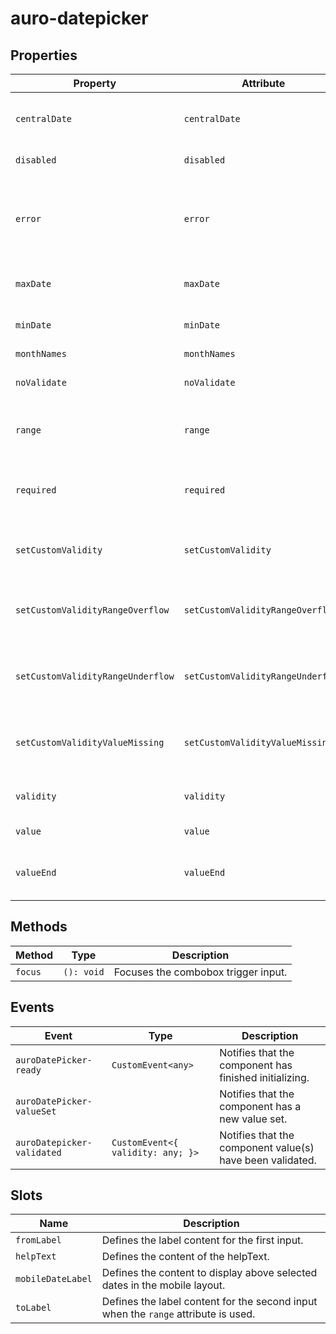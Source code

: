 # auro-datepicker

## Properties

| Property                          | Attribute                         | Type      | Default                                          | Description                                      |
|-----------------------------------|-----------------------------------|-----------|--------------------------------------------------|--------------------------------------------------|
| `centralDate`                     | `centralDate`                     | `String`  |                                                  | The date that determines the currently visible month. |
| `disabled`                        | `disabled`                        | `Boolean` | false                                            | If set, disables the datepicker.                 |
| `error`                           | `error`                           | `String`  |                                                  | When defined, sets persistent validity to `customError` and sets `setCustomValidity` = attribute value. |
| `maxDate`                         | `maxDate`                         | `String`  |                                                  | Maximum date. All dates after will be disabled.  |
| `minDate`                         | `minDate`                         | `String`  |                                                  | Minimum date. All dates before will be disabled. |
| `monthNames`                      | `monthNames`                      | `array`   | ["January","February","March","April","May","June","July","August","September","October","November","December"] |                                                  |
| `noValidate`                      | `noValidate`                      | `Boolean` | false                                            | If set, disables auto-validation on blur.        |
| `range`                           | `range`                           | `Boolean` | false                                            | If set, turns on date range functionality in auro-calendar. |
| `required`                        | `required`                        | `Boolean` | false                                            | Populates the `required` attribute on the input. Used for client-side validation. |
| `setCustomValidity`               | `setCustomValidity`               | `String`  |                                                  | Sets a custom help text message to display for all validityStates. |
| `setCustomValidityRangeOverflow`  | `setCustomValidityRangeOverflow`  | `String`  |                                                  | Custom help text message to display when validity = `rangeOverflow`. |
| `setCustomValidityRangeUnderflow` | `setCustomValidityRangeUnderflow` | `String`  |                                                  | Custom help text message to display when validity = `rangeUnderflow`. |
| `setCustomValidityValueMissing`   | `setCustomValidityValueMissing`   | `String`  |                                                  | Help text message to display when validity = `valueMissing`; |
| `validity`                        | `validity`                        | `String`  | "undefined"                                      | Specifies the `validityState` this element is in. |
| `value`                           | `value`                           | `String`  | "undefined"                                      | Value selected for the date picker.              |
| `valueEnd`                        | `valueEnd`                        | `String`  | "undefined"                                      | Value selected for the second date picker when using date range. |

## Methods

| Method  | Type       | Description                         |
|---------|------------|-------------------------------------|
| `focus` | `(): void` | Focuses the combobox trigger input. |

## Events

| Event                      | Type                              | Description                                      |
|----------------------------|-----------------------------------|--------------------------------------------------|
| `auroDatePicker-ready`     | `CustomEvent<any>`                | Notifies that the component has finished initializing. |
| `auroDatePicker-valueSet`  |                                   | Notifies that the component has a new value set. |
| `auroDatepicker-validated` | `CustomEvent<{ validity: any; }>` | Notifies that the component value(s) have been validated. |

## Slots

| Name              | Description                                      |
|-------------------|--------------------------------------------------|
| `fromLabel`       | Defines the label content for the first input.   |
| `helpText`        | Defines the content of the helpText.             |
| `mobileDateLabel` | Defines the content to display above selected dates in the mobile layout. |
| `toLabel`         | Defines the label content for the second input when the `range` attribute is used. |
